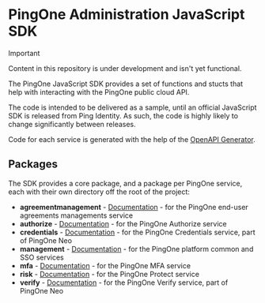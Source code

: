 # PingOne Administration JavaScript SDK

> [!IMPORTANT]  
> Content in this repository is under development and isn't yet functional.

The PingOne JavaScript SDK provides a set of functions and stucts that help with interacting with the PingOne public cloud API.

The code is intended to be delivered as a sample, until an official JavaScript SDK is released from Ping Identity.  As such, the code is highly likely to change significantly between releases. 

Code for each service is generated with the help of the [OpenAPI Generator](https://openapi-generator.tech/).

## Packages

The SDK provides a core package, and a package per PingOne service, each with their own directory off the root of the project:

* **agreementmanagement** - [Documentation](https://github.com/patrickcping/pingone-js-sdk/tree/main/agreementmanagement) - for the PingOne end-user agreements managements service
* **authorize** - [Documentation](https://github.com/patrickcping/pingone-js-sdk/tree/main/authorize) - for the PingOne Authorize service
* **credentials** - [Documentation](https://github.com/patrickcping/pingone-js-sdk/tree/main/credentials) - for the PingOne Credentials service, part of PingOne Neo
* **management** - [Documentation](https://github.com/patrickcping/pingone-js-sdk/tree/main/management) - for the PingOne platform common and SSO services
* **mfa** - [Documentation](https://github.com/patrickcping/pingone-js-sdk/tree/main/mfa) - for the PingOne MFA service
* **risk** - [Documentation](https://github.com/patrickcping/pingone-js-sdk/tree/main/risk) - for the PingOne Protect service
* **verify** - [Documentation](https://github.com/patrickcping/pingone-js-sdk/tree/main/verify) - for the PingOne Verify service, part of PingOne Neo
